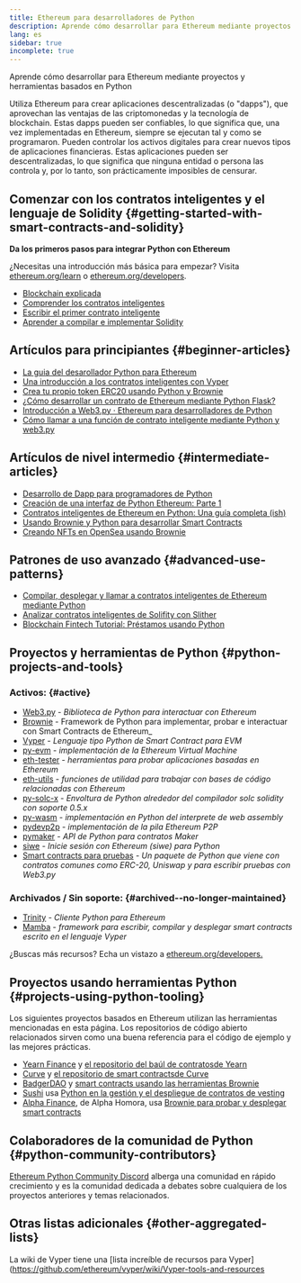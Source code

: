 ```yaml
---
title: Ethereum para desarrolladores de Python
description: Aprende cómo desarrollar para Ethereum mediante proyectos y herramientas basados en Python
lang: es
sidebar: true
incomplete: true
---
```


<div class="featured">Aprende cómo desarrollar para Ethereum mediante proyectos y herramientas basados en Python</div>

Utiliza Ethereum para crear aplicaciones descentralizadas (o "dapps"), que aprovechan las ventajas de las criptomonedas y la tecnología de blockchain. Estas dapps pueden ser confiables, lo que significa que, una vez implementadas en Ethereum, siempre se ejecutan tal y como se programaron. Pueden controlar los activos digitales para crear nuevos tipos de aplicaciones financieras. Estas aplicaciones pueden ser descentralizadas, lo que significa que ninguna entidad o persona las controla y, por lo tanto, son prácticamente imposibles de censurar.

## Comenzar con los contratos inteligentes y el lenguaje de Solidity {#getting-started-with-smart-contracts-and-solidity}

**Da los primeros pasos para integrar Python con Ethereum**

¿Necesitas una introducción más básica para empezar? Visita [ethereum.org/learn](/learn/) o [ethereum.org/developers](/developers/).

- [Blockchain explicada](https://kauri.io/article/d55684513211466da7f8cc03987607d5/blockchain-explained)
- [Comprender los contratos inteligentes](https://kauri.io/article/e4f66c6079e74a4a9b532148d3158188/ethereum-101-part-5-the-smart-contract)
- [Escribir el primer contrato inteligente](https://kauri.io/article/124b7db1d0cf4f47b414f8b13c9d66e2/remix-ide-your-first-smart-contract)
- [Aprender a compilar e implementar Solidity](https://kauri.io/article/973c5f54c4434bb1b0160cff8c695369/understanding-smart-contract-compilation-and-deployment)

## Artículos para principiantes {#beginner-articles}

- [La guia del desarollador Python para Ethereum](https://snakecharmers.ethereum.org/a-developers-guide-to-ethereum-pt-1/)
- [Una introducción a los contratos inteligentes con Vyper](https://kauri.io/#collections/Getting%20Started/an-introduction-to-smart-contracts-with-vyper/)
- [Crea tu propio token ERC20 usando Python y Brownie](https://betterprogramming.pub/python-blockchain-token-deployment-tutorial-create-an-erc20-77a5fd2e1a58)
- [¿Cómo desarrollar un contrato de Ethereum mediante Python Flask?](https://medium.com/coinmonks/how-to-develop-ethereum-contract-using-python-flask-9758fe65976e)
- [Introducción a Web3.py · Ethereum para desarrolladores de Python](https://www.dappuniversity.com/articles/web3-py-intro)
- [Cómo llamar a una función de contrato inteligente mediante Python y web3.py](https://stackoverflow.com/questions/57580702/how-to-call-a-smart-contract-function-using-python-and-web3-py)

## Artículos de nivel intermedio {#intermediate-articles}

- [Desarrollo de Dapp para programadores de Python](https://levelup.gitconnected.com/dapps-development-for-python-developers-f52b32b54f28)
- [Creación de una interfaz de Python Ethereum: Parte 1](https://hackernoon.com/creating-a-python-ethereum-interface-part-1-4d2e47ea0f4d)
- [Contratos inteligentes de Ethereum en Python: Una guía completa (ish)](https://hackernoon.com/ethereum-smart-contracts-in-python-a-comprehensive-ish-guide-771b03990988)
- [Usando Brownie y Python para desarrollar Smart Contracts](https://dev.to/patrickalphac/using-brownie-for-to-deploy-smart-contracts-1kkp)
- [Creando NFTs en OpenSea usando Brownie](https://www.freecodecamp.org/news/how-to-make-an-nft-and-render-on-opensea-marketplace/)

## Patrones de uso avanzado {#advanced-use-patterns}

- [Compilar, desplegar y llamar a contratos inteligentes de Ethereum mediante Python](https://yohanes.gultom.me/2018/11/28/compiling-deploying-and-calling-ethereum-smartcontract-using-python/)
- [Analizar contratos inteligentes de Solifity con Slither](https://kauri.io/#collections/DevOps/analyze-solidity-smart-contracts-with-slither/)
- [Blockchain Fintech Tutorial: Préstamos usando Python](https://blog.chain.link/blockchain-fintech-defi-tutorial-lending-borrowing-python/)

## Proyectos y herramientas de Python {#python-projects-and-tools}

### Activos: {#active}

- [Web3.py](https://github.com/ethereum/web3.py) - _Biblioteca de Python para interactuar con Ethereum_
- [Brownie](https://github.com/eth-brownie/brownie) - Framework de Python para implementar, probar e interactuar con Smart Contracts de Ethereum\_
- [Vyper](https://github.com/ethereum/vyper/) - _Lenguaje tipo Python de Smart Contract para EVM_
- [py-evm](https://github.com/ethereum/py-evm) - _implementación de la Ethereum Virtual Machine_
- [eth-tester](https://github.com/ethereum/eth-tester) - _herramientas para probar aplicaciones basadas en Ethereum_
- [eth-utils](https://github.com/ethereum/eth-utils/) - _funciones de utilidad para trabajar con bases de código relacionadas con Ethereum_
- [py-solc-x](https://pypi.org/project/py-solc-x/) - _Envoltura de Python alrededor del compilador solc solidity con soporte 0.5.x_
- [py-wasm](https://github.com/ethereum/py-wasm) - _implementación en Python del interprete de web assembly_
- [pydevp2p](https://github.com/ethereum/pydevp2p) - _implementación de la pila Ethereum P2P_
- [pymaker](https://github.com/makerdao/pymaker) - _API de Python para contratos Maker_
- [siwe](https://github.com/spruceid/siwe-py) - _Inicie sesión con Ethereum (siwe) para Python_
- [Smart contracts para pruebas](https://github.com/tradingstrategy-ai/smart-contracts-for-testing) - _Un paquete de Python que viene con contratos comunes como ERC-20, Uniswap y para escribir pruebas con Web3.py_

### Archivados / Sin soporte: {#archived--no-longer-maintained}

- [Trinity](https://github.com/ethereum/trinity) - _Cliente Python para Ethereum_
- [Mamba](https://mamba.black) - _framework para escribir, compilar y desplegar smart contracts escrito en el lenguaje Vyper_

¿Buscas más recursos? Echa un vistazo a [ethereum.org/developers.](/developers/)

## Proyectos usando herramientas Python {#projects-using-python-tooling}

Los siguientes proyectos basados en Ethereum utilizan las herramientas mencionadas en esta página. Los repositorios de código abierto relacionados sirven como una buena referencia para el código de ejemplo y las mejores prácticas.

- [Yearn Finance](https://yearn.finance/) y [el repositorio del baúl de contratosde Yearn](https://github.com/yearn/yearn-vaults)
- [Curve](https://curve.fi/) y [el repositorio de smart contractsde Curve](https://github.com/curvefi/curve-contract)
- [BadgerDAO](https://badger.com/) y [smart contracts usando las herramientas Brownie](https://github.com/Badger-Finance/badger-system)
- [Sushi](https://sushi.com/) usa [Python en la gestión y el despliegue de contratos de vesting](https://github.com/sushiswap/sushi-vesting-protocols)
- [Alpha Finance](https://alphafinance.io/), de Alpha Homora, usa [Brownie para probar y desplegar smart contracts](https://github.com/AlphaFinanceLab/alpha-staking-contract)

## Colaboradores de la comunidad de Python {#python-community-contributors}

[Ethereum Python Community Discord](https://discord.gg/9zk7snTfWe) alberga una comunidad en rápido crecimiento y es la comunidad dedicada
a debates sobre cualquiera de los proyectos anteriores y temas relacionados.

## Otras listas adicionales {#other-aggregated-lists}

La wiki de Vyper tiene una [lista increíble de recursos para Vyper](https://github.com/ethereum/vyper/wiki/Vyper-tools-and-resources
